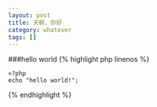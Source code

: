 ```yaml
---
layout: post
title: 天朝，你好
category: whatever
tags: []
---
```


###hello world
{% highlight php linenos %}

    <?php 
    echo "hello world!";

{% endhighlight %}

